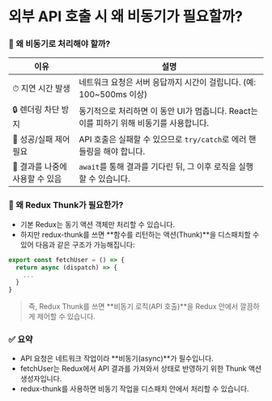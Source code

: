 # 외부 API 호출 시 왜 비동기가 필요할까?


### 🧠 왜 비동기로 처리해야 할까?

| 이유             | 설명                                                                 |
|------------------|----------------------------------------------------------------------|
| ⏱ 지연 시간 발생 | 네트워크 요청은 서버 응답까지 시간이 걸립니다. (예: 100~500ms 이상)    |
| 🔒 렌더링 차단 방지 | 동기적으로 처리하면 이 동안 UI가 멈춥니다. React는 이를 피하기 위해 비동기를 사용합니다. |
| 🔁 성공/실패 제어 필요 | API 호출은 실패할 수 있으므로 `try/catch`로 에러 핸들링을 해야 합니다.          |
| 🔄 결과를 나중에 사용할 수 있음 | `await`를 통해 결과를 기다린 뒤, 그 이후 로직을 실행할 수 있습니다.         |


### 🧩 왜 Redux Thunk가 필요한가?
- 기본 Redux는 동기 액션 객체만 처리할 수 있습니다.
- 하지만 redux-thunk를 쓰면 **함수를 리턴하는 액션(Thunk)**을 디스패치할 수 있어 다음과 같은 구조가 가능해집니다:
```js
export const fetchUser = () => {
  return async (dispatch) => {
    ...
  }
}
```
> 즉, Redux Thunk를 쓰면 **비동기 로직(API 호출)**을 Redux 안에서 깔끔하게 제어할 수 있습니다.


### ✅ 요약
- API 요청은 네트워크 작업이라 **비동기(async)**가 필수입니다.
- fetchUser는 Redux에서 API 결과를 가져와서 상태로 반영하기 위한 Thunk 액션 생성자입니다.
- redux-thunk를 사용하면 비동기 작업을 디스패치 안에서 처리할 수 있습니다.

